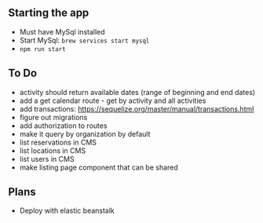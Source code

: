 ## Starting the app

- Must have MySql installed
- Start MySql: `brew services start mysql`
- `npm run start`

## To Do

- activity should return available dates (range of beginning and end dates)
- add a get calendar route - get by activity and all activities
- add transactions: https://sequelize.org/master/manual/transactions.html
- figure out migrations
- add authorization to routes
- make it query by organization by default
- list reservations in CMS
- list locations in CMS
- list users in CMS
- make listing page component that can be shared

## Plans

- Deploy with elastic beanstalk
